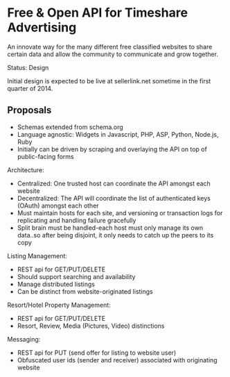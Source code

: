 Free & Open API for Timeshare Advertising
=========================================

An innovate way for the many different free classified websites to share certain data and allow the community to communicate and grow together.

Status: Design

Initial design is expected to be live at sellerlink.net sometime in the first quarter of 2014.

Proposals
---------
- Schemas extended from schema.org
- Language agnostic: Widgets in Javascript, PHP, ASP, Python, Node.js, Ruby
- Initially can be driven by scraping and overlaying the API on top of public-facing forms

Architecture:
- Centralized: One trusted host can coordinate the API amongst each website
- Decentralized: The API will coordinate the list of authenticated keys (OAuth) amongst each other
- Must maintain hosts for each site, and versioning or transaction logs for replicating and handling failure gracefully
- Split brain must be handled-each host must only manage its own data..so after being disjoint, it only needs to catch up the peers to its copy

Listing Management:
- REST api for GET/PUT/DELETE
- Should support searching and availability
- Manage distributed listings 
- Can be distinct from website-originated listings

Resort/Hotel Property Management:
- REST api for GET/PUT/DELETE
- Resort, Review, Media (Pictures, Video) distinctions

Messaging:
- REST api for PUT (send offer for listing to website user)
- Obfuscated user ids (sender and receiver) associated with originating website

